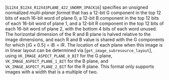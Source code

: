 [`G12X4_B12X4_R12X43PLANE_422_UNORM_3PACK16`] specifies an
unsigned normalized *multi-planar format* that has a 12-bit G component
in the top 12 bits of each 16-bit word of plane 0, a 12-bit B component
in the top 12 bits of each 16-bit word of plane 1, and a 12-bit R
component in the top 12 bits of each 16-bit word of plane 2, with the
bottom 4 bits of each word unused.
The horizontal dimension of the R and B plane is halved relative to the
image dimensions, and each R and B value is shared with the G components
for which <span class="katex"><span class="katex-html" aria-hidden="true"><span class="base"><span class="strut" style="height:1em;vertical-align:-0.25em;"></span><span class="minner"><span class="mopen delimcenter" style="top:0em;">⌊</span><span class="mord"><span class="mord mathdefault">i</span><span class="msupsub"><span class="vlist-t vlist-t2"><span class="vlist-r"><span style="height:0.32833099999999993em;" class="vlist"><span style="top:-2.5500000000000003em;margin-left:0em;margin-right:0.05em;"><span style="height:2.7em;" class="pstrut"></span><span class="sizing reset-size6 size3 mtight"><span class="mord mathdefault mtight">G</span></span></span></span><span class="vlist-s">​</span></span><span class="vlist-r"><span class="vlist" style="height:0.15em;"><span></span></span></span></span></span></span><span style="margin-right:0.2222222222222222em;" class="mspace"></span><span class="mbin">×</span><span class="mspace" style="margin-right:0.2222222222222222em;"></span><span class="mord">0</span><span class="mord">.</span><span class="mord">5</span><span style="top:0em;" class="mclose delimcenter">⌋</span></span><span style="margin-right:0.2777777777777778em;" class="mspace"></span><span class="mrel">=</span><span class="mspace" style="margin-right:0.2777777777777778em;"></span></span><span class="base"><span class="strut" style="height:0.80952em;vertical-align:-0.15em;"></span><span class="mord"><span class="mord mathdefault">i</span><span class="msupsub"><span class="vlist-t vlist-t2"><span class="vlist-r"><span style="height:0.32833099999999993em;" class="vlist"><span style="top:-2.5500000000000003em;margin-left:0em;margin-right:0.05em;"><span style="height:2.7em;" class="pstrut"></span><span class="sizing reset-size6 size3 mtight"><span class="mord mathdefault mtight" style="margin-right:0.05017em;">B</span></span></span></span><span class="vlist-s">​</span></span><span class="vlist-r"><span style="height:0.15em;" class="vlist"><span></span></span></span></span></span></span><span style="margin-right:0.2777777777777778em;" class="mspace"></span><span class="mrel">=</span><span style="margin-right:0.2777777777777778em;" class="mspace"></span></span><span class="base"><span class="strut" style="height:0.80952em;vertical-align:-0.15em;"></span><span class="mord"><span class="mord mathdefault">i</span><span class="msupsub"><span class="vlist-t vlist-t2"><span class="vlist-r"><span class="vlist" style="height:0.32833099999999993em;"><span style="top:-2.5500000000000003em;margin-left:0em;margin-right:0.05em;"><span style="height:2.7em;" class="pstrut"></span><span class="sizing reset-size6 size3 mtight"><span class="mord mathdefault mtight" style="margin-right:0.00773em;">R</span></span></span></span><span class="vlist-s">​</span></span><span class="vlist-r"><span class="vlist" style="height:0.15em;"><span></span></span></span></span></span></span></span></span></span>.
The location of each plane when this image is in linear layout can be
determined via [`get_image_subresource_layout`], using
`VK_IMAGE_ASPECT_PLANE_0_BIT` for the G plane,
`VK_IMAGE_ASPECT_PLANE_1_BIT` for the B plane, and
`VK_IMAGE_ASPECT_PLANE_2_BIT` for the R plane.
This format only supports images with a width that is a multiple of two.